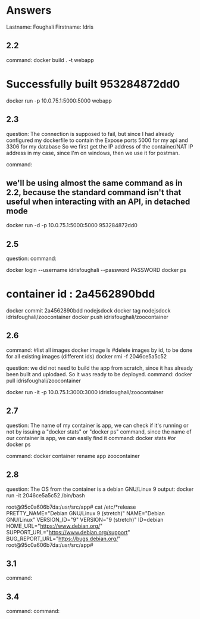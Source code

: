 # Answers

Lastname: Foughali
Firstname: Idris

## 2.2
command:
docker build . -t webapp
# Successfully built 953284872dd0

docker run -p 10.0.75.1:5000:5000 webapp

## 2.3
question:
The connection is supposed to fail, but since I had already configured my dockerfile to contain the Expose ports 5000 for my api and 3306 for my database
So we first get the IP address of the container/NAT IP address in my case, since I'm on windows, then we use it for postman.

command:
## we'll be using almost the same command as in 2.2, because the standard command isn't that useful when interacting with an API, in detached mode
docker run -d -p 10.0.75.1:5000:5000 953284872dd0

## 2.5
question:
command:
		
docker login --username idrisfoughali --password PASSWORD
docker ps
# container id : 2a4562890bdd 
docker commit 2a4562890bdd nodejsdock
docker tag nodejsdock idrisfoughali/zoocontainer
docker push idrisfoughali/zoocontainer

## 2.6
command:
#list all images
docker image ls
#delete images by id, to be done for all existing images (different ids)
docker rmi -f 2046ce5a5c52

question: we did not need to build the app from scratch, since it has already been built and uplodaed. So it was ready to be deployed.
command:
docker pull idrisfoughali/zoocontainer

docker run -it -p 10.0.75.1:3000:3000 idrisfoughali/zoocontainer


## 2.7
question: The name of my container is app, we can check if it's running or not by issuing a "docker stats" or "docker ps" command, since the name of our container is app, we can easily find it
command:
docker stats
#or
docker ps

command:
docker container rename app zoocontainer

## 2.8
question: The OS from the container is a debian GNU/Linux 9
output:
docker run -it 2046ce5a5c52 /bin/bash

root@95c0a606b7da:/usr/src/app# cat /etc/*release
PRETTY_NAME="Debian GNU/Linux 9 (stretch)"
NAME="Debian GNU/Linux"
VERSION_ID="9"
VERSION="9 (stretch)"
ID=debian
HOME_URL="https://www.debian.org/"
SUPPORT_URL="https://www.debian.org/support"
BUG_REPORT_URL="https://bugs.debian.org/"
root@95c0a606b7da:/usr/src/app#


## 3.1
command:

## 3.4
command:
command:
